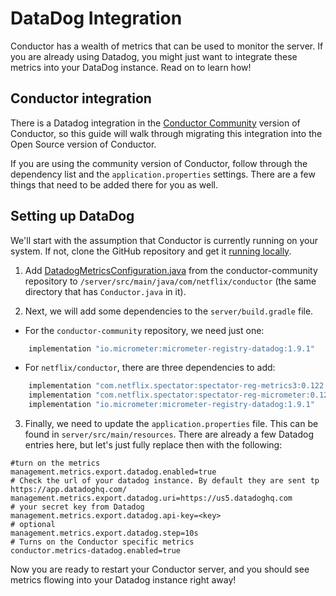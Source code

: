 # DataDog Integration

Conductor has a wealth of metrics that can be used to monitor the server.  If you are already using Datadog, you might just want to integrate these metrics into your DataDog instance.  Read on to learn how!

## Conductor integration

There is a Datadog integration in the [Conductor Community](https://github.com/Netflix/conductor-community) version of Conductor, so this guide will walk through migrating this integration into the Open Source version of Conductor.

If you are using the community version of Conductor, follow through the dependency list and the `application.properties` settings.  There are a few things that need to be added there for you as well.

## Setting up DataDog

We'll start with the assumption that Conductor is currently running on your system.  If not, clone the GitHub repository and get it [running locally](/content/docs/getting-started/install/running-locally).  

1. Add [DatadogMetricsConfiguration.java](https://github.com/Netflix/conductor-community/blob/main/metrics/src/main/java/com/netflix/conductor/contribs/metrics/DatadogMetricsConfiguration.java) from the conductor-community repository to `/server/src/main/java/com/netflix/conductor` (the same directory that has `Conductor.java` in it). 

2. Next, we will add some dependencies to the `server/build.gradle` file.  

* For the `conductor-community` repository, we need just one: 

```java
    implementation "io.micrometer:micrometer-registry-datadog:1.9.1"
```
* For `netflix/conductor`, there are three dependencies to add:

```java
    implementation "com.netflix.spectator:spectator-reg-metrics3:0.122.0"
    implementation "com.netflix.spectator:spectator-reg-micrometer:0.122.0"
    implementation "io.micrometer:micrometer-registry-datadog:1.9.1"
```
3. Finally, we need to update the `application.properties` file.  This can be found in `server/src/main/resources`.  There are already a few Datadog entries here, but let's just fully replace then with the following:


```shell
#turn on the metrics
management.metrics.export.datadog.enabled=true
# Check the url of your datadog instance. By default they are sent tp https://app.datadoghq.com/
management.metrics.export.datadog.uri=https://us5.datadoghq.com
# your secret key from Datadog
management.metrics.export.datadog.api-key=<key>
# optional
management.metrics.export.datadog.step=10s
# Turns on the Conductor specific metrics
conductor.metrics-datadog.enabled=true

```

Now you are ready to restart your Conductor server, and you should see metrics flowing into your Datadog instance right away!